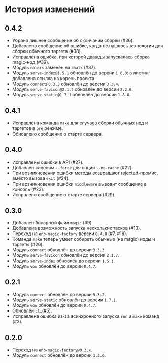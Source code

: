 История изменений
=================

0.4.2
-----

* Убрано лишнее сообщение об окончании сборки (#36).
* Добавлено сообщение об ошибке, когда не нашлось технологии для сборки обычного таргета (#38).
* Исправлена ошибка, при которой дважды запускалась сборка magic-нод (#39).
* Модуль `colors` заменен на `chalk` (#37).
* Модуль `serve-index@1.5.1` обновлён до версии `1.6.0`: в листинг добавлена ссылка на корень проекта.
* Модуль `connect@3.3.3` обновлён до версии `3.3.4`.
* Модуль `serve-favicon@2.1.7` обновлён до версии `2.2.0`.
* Модуль `serve-static@1.7.1` обновлён до версии `1.8.0`.

0.4.1
-----

* Исправлена команда `make` для случаев сборки обычных нод и таргетов в `pre` режиме.
* Обновлено сообщение о старте сервера.

0.4.0
-----

* Исправлены ошибки в API (#27).
* Добавлен синоним `--force` для опции `--no-cache` (#22).
* При возникновении ошибки методы возвращают rejected-промис, вместо вызова `exit` (#24).
* При возникновении ошибки `middleware` выводит сообщение в консоль (#23).
* Испралено сообщение о старте сервера (#29).

0.3.0
-----

* Добавлен бинарный файл `magic` (#9).
* Добавлена возможность запуска нескольких тасков (#13).
* Переход на `enb-magic-factory` версии `0.4.0` (#7, #18).
* Команда `make` теперь умеет собирать обычные (не magic) ноды и таргеты (#20).
* Модуль `connect` обновлён до версии `3.3.3`.
* Модуль `serve-favicon` обновлён до версии `2.1.7`.
* Модуль `serve-index` обновлён до версии `1.5.1`.
* Модуль `vow` обновлён до версии `0.4.7`.

0.2.1
-----

* Модуль `connect` обновлён до версии `3.3.2`.
* Модуль `serve-static` обновлён до версии `1.7.1`.
* Модуль `vow` обновлён до версии `0.4.7`.
* Обновлён `cli`(#5).
* Исправлена ошибка из-за асинхронного запуска `run` и `make` команд (#3).


0.2.0
-----

* Переход на `enb-magic-factory@0.3.x`.
* Модуль `connect` обновлён до версии `3.3.0`.
